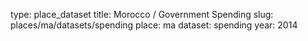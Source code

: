 type: place_dataset
title: Morocco / Government Spending
slug: places/ma/datasets/spending
place: ma
dataset: spending
year: 2014
